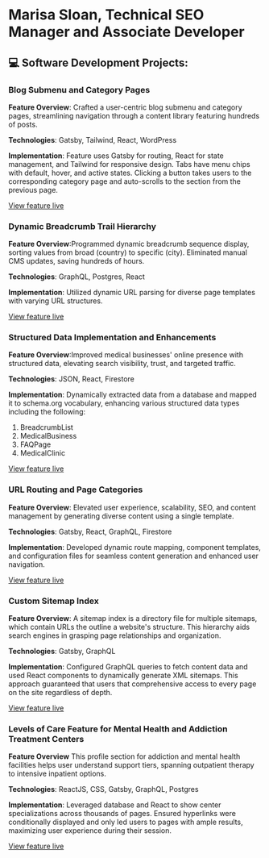 <h1>Marisa Sloan, Technical SEO Manager and Associate Developer</h1>

<h2>💻 Software Development Projects:</h2>

<h3>Blog Submenu and Category Pages</h3>

<b>Feature Overview</b>: Crafted a user-centric blog submenu and category pages, streamlining navigation through a content library featuring hundreds of posts.

<b>Technologies</b>:
Gatsby, Tailwind, React, WordPress

<b>Implementation</b>: Feature uses Gatsby for routing, React for state management, and Tailwind for responsive design. Tabs have menu chips with default, hover, and active states. Clicking a button takes users to the corresponding category page and auto-scrolls to the section from the previous page.

[View feature live](https://luxuryrehabs.com/resources/)

<h3>Dynamic Breadcrumb Trail Hierarchy</h3>

<b>Feature Overview</b>:Programmed dynamic breadcrumb sequence display, sorting values from broad (country) to specific (city). Eliminated manual CMS updates, saving hundreds of hours.

<b>Technologies</b>: GraphQL, Postgres, React

<b>Implementation</b>: Utilized dynamic URL parsing for diverse page templates with varying URL structures.

[View feature live](https://luxuryrehabs.com/atlanta/)


<h3>Structured Data Implementation and Enhancements</h3>

<b>Feature Overview</b>:Improved medical businesses' online presence with structured data, elevating search visibility, trust, and targeted traffic.

<b>Technologies</b>: JSON, React, Firestore

<b>Implementation</b>: Dynamically extracted data from a database and mapped it to schema.org vocabulary, enhancing various structured data types including the following:

1. BreadcrumbList
2. MedicalBusiness
3. FAQPage
4. MedicalClinic

[View feature live](https://luxuryrehabs.com/villa-kali-ma-carlsbad-california/)


<h3>URL Routing and Page Categories</h3>

<b>Feature Overview</b>: Elevated user experience, scalability, SEO, and content management by generating diverse content using a single template.

<b>Technologies</b>: Gatsby, React, GraphQL, Firestore

<b>Implementation</b>: Developed dynamic route mapping, component templates, and configuration files for seamless content generation and enhanced user navigation.

[View feature live](https://luxuryrehabs.com/sitemap.xml/)

<h3>Custom Sitemap Index</h3>

<b>Feature Overview</b>: A sitemap index is a directory file for multiple sitemaps, which contain URLs the outline a website's structure. This hierarchy aids search engines in grasping page relationships and organization.

<b>Technologies</b>: Gatsby, GraphQL

<b>Implementation</b>: Configured GraphQL queries to fetch content data and used React components to dynamically generate XML sitemaps. This approach guaranteed that users that comprehensive access to every page on the site regardless of depth.

[View feature live](https://luxuryrehabs.com/care/)

<h3>Levels of Care Feature for Mental Health and Addiction Treatment Centers</h3>

<b>Feature Overview</b> This profile section for addiction and mental health facilities helps user understand support tiers, spanning outpatient therapy to intensive inpatient options.

<b>Technologies</b>: ReactJS, CSS, Gatsby, GraphQL, Postgres

<b>Implementation</b>: Leveraged database and React to show center specializations across thousands of pages. Ensured hyperlinks were conditionally displayed and only led users to pages with ample results, maximizing user experience during their session.

[View feature live](https://luxuryrehabs.com/evolutions-treatment/)
